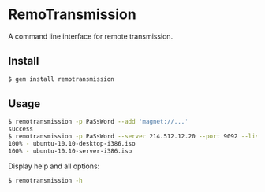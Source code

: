 RemoTransmission
================

A command line interface for remote transmission.

Install
-------

```sh
$ gem install remotransmission
```

Usage
-----

```sh
$ remotransmission -p PaSsWord --add 'magnet://...'
success
$ remotransmission -p PaSsWord --server 214.512.12.20 --port 9092 --list
100% - ubuntu-10.10-desktop-i386.iso
100% - ubuntu-10.10-server-i386.iso
```

Display help and all options:

```sh
$ remotransmission -h
```
